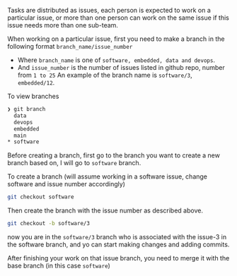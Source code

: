 Tasks are distributed as issues, each person is expected to work on a particular issue, or more than one person can work on the same issue if this issue needs more than one sub-team.

When working on a particular issue, first you need to make a branch in the following format
`branch_name/issue_number`
- Where  `branch_name` is one of `software, embedded, data and devops`.
- And `issue_number` is the number of issues listed in github repo, number from `1 to 25`
An example of the branch name is `software/3`, `embedded/12`.


To view branches
```bash 
❯ git branch
  data
  devops
  embedded
  main
* software
```

Before creating a branch, first go to the branch you want to create a new branch based on, I will go to `software` branch.

To create a branch (will assume working in a software issue, change software and issue number accordingly)
```bash
git checkout software
```

Then create the branch with the issue number as described above.
```bash
git checkout -b software/3
```

now you are in the `software/3` branch who is associated with the issue-3 in the software branch, and yo can start making changes and adding commits.

After finishing your work on that issue branch, you need to merge it with the base branch (in this case `software`)
